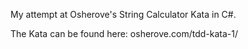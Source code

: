 My attempt at Osherove's String Calculator Kata in C#.

The Kata can be found here: osherove.com/tdd-kata-1/
